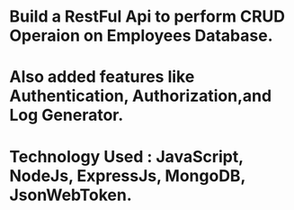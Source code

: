 # Build a RestFul Api to perform CRUD Operaion on Employees Database.
# Also added features like Authentication, Authorization,and Log Generator.

# Technology Used : JavaScript, NodeJs, ExpressJs,  MongoDB, JsonWebToken.
